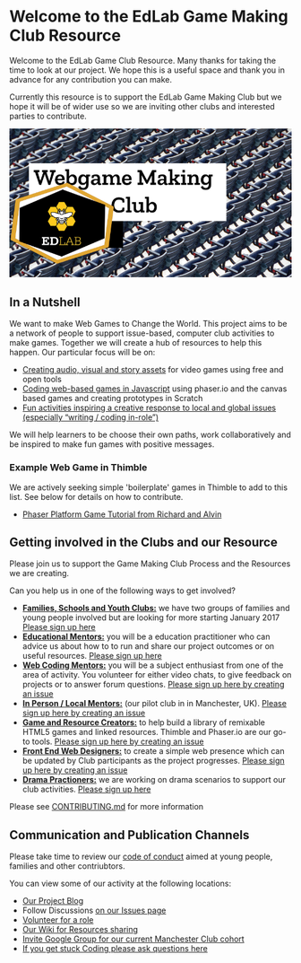 # Welcome to the EdLab Game Making Club Resource 

Welcome to the EdLab Game Club Resource. Many thanks for taking the time to look at our project. We hope this is a useful space and thank you in advance for any contribution you can make. 

Currently this resource is to support the EdLab Game Making Club but we hope it will be of wider use so we are inviting other clubs and interested parties to contribute. 

![game club logo](branding/webgame_making_edlab_club_800.png)

##  In a Nutshell

We want to make Web Games to Change the World. This project aims to be a network of people to support issue-based, computer club activities to make games. Together we will create a hub of resources to help this happen. Our particular focus will be on:

* [Creating audio, visual and story assets](https://github.com/mickfuzz/mozilla_html5_game_clubs/wiki#creating-game-assets) for video games using free and open tools
* [Coding web-based games in Javascript](https://github.com/mickfuzz/mozilla_html5_game_clubs/wiki#html5-game-making-full-tutorials) using phaser.io and the canvas based games and creating prototypes in Scratch
* [Fun activities inspiring a creative response to local and global issues (especially “writing / coding in-role”)](https://github.com/mickfuzz/mozilla-webgame-clubs/wiki/Teaching-and-Learning-Tips-for-Game-Making-Clubs)

We will help learners to be choose their own paths, work collaboratively and be inspired to make fun games with positive messages.

### Example Web Game in Thimble

We are actively seeking simple 'boilerplate' games in Thimble to add to this list. See below for details on how to contribute. 

* [Phaser Platform Game Tutorial from Richard and Alvin](https://thimbleprojects.org/piratepete/334344/)


##  Getting involved in the Clubs and our Resource

Please join us to support the Game Making Club Process and the Resources we are creating. 

Can you help us in one of the following ways to get involved?

* [**Families, Schools and Youth Clubs:**](https://goo.gl/forms/gobJ9fOPm1XouBp72) we have two groups of families and young people involved but are looking for more starting January 2017 [Please sign up here](https://goo.gl/forms/gobJ9fOPm1XouBp72)
* [**Educational Mentors:**](https://github.com/mickfuzz/mozilla_html5_game_clubs/blob/master/CONTRIBUTING.md#documenting-best-practices-on-running-game-making-clubs) you will be a education practitioner who can advice us about how to to run and share our project outcomes or on useful resources. [Please sign up here](https://docs.google.com/forms/d/e/1FAIpQLSeBLwjzwO1VZOlCUK5fqKJervl-gnMDiD9KPnohAM2nXrxUAA/viewform?usp=sf_link)
* [**Web Coding Mentors:**](https://github.com/mickfuzz/mozilla_html5_game_clubs/issues) you will be a subject enthusiast from one of the area of activity. You volunteer for either video chats, to give feedback on projects or to answer forum questions. [Please sign up here by creating an issue](https://github.com/mickfuzz/mozilla_html5_game_clubs/issues/new)
* [**In Person / Local Mentors:**](https://goo.gl/forms/gobJ9fOPm1XouBp72) (our pilot club in in Manchester, UK). [Please sign up here by creating an issue](https://github.com/mickfuzz/mozilla_html5_game_clubs/issues/new)
* [**Game and Resource Creators:**](https://github.com/mickfuzz/mozilla_html5_game_clubs/blob/master/CONTRIBUTING.md#what-were-working-on-right-now) to help build a library of remixable HTML5 games and linked resources. Thimble and Phaser.io are our go-to tools. [Please sign up here by creating an issue](https://github.com/mickfuzz/mozilla_html5_game_clubs/issues/new)
* [**Front End Web Designers:**](https://github.com/mickfuzz/mozilla_html5_game_clubs/blob/master/CONTRIBUTING.md#an-inspirational-html-template-for-blogging-and-documentation) to create a simple web presence which can be updated by Club participants as the project progresses. [Please sign up here by creating an issue](https://github.com/mickfuzz/mozilla_html5_game_clubs/issues/new)
* [**Drama Practioners:**](Club-Drama-Games-and-Scenarios) we are working on drama scenarios to support our club activities. [Please sign up here](https://docs.google.com/forms/d/e/1FAIpQLSeBLwjzwO1VZOlCUK5fqKJervl-gnMDiD9KPnohAM2nXrxUAA/viewform?usp=sf_link)

Please see [CONTRIBUTING.md](CONTRIBUTING.md) for more information

## Communication and Publication Channels 

Please take time to review our [code of conduct](CODE_OF_CONDUCT.md) aimed at young people, families and other contriubtors. 

You can view some of our activity  at the following locations:

* [Our Project Blog](https://digitalducks.org/mozilla-webgame-club/)
* Follow Discussions [on our Issues page](https://github.com/mickfuzz/mozilla_html5_game_clubs/issues)
* [Volunteer for a role](#getting-involved-in-the-clubs-and-our-resource) 
* [Our Wiki for Resources sharing](https://github.com/mickfuzz/mozilla_html5_game_clubs/wiki)
* [Invite Google Group for our current Manchester Club cohort](https://groups.google.com/forum/#!forum/mozilla-html5-gamemaking-mcr)
* [If you get stuck Coding please ask questions here](https://discourse.mozilla.org/t/learning-web-development-marking-guides-and-questions/16294)
